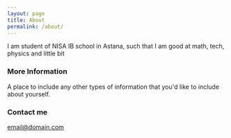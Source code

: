 ```yaml
---
layout: page
title: About
permalink: /about/
---
```


I am student of NISA IB school in Astana, such that I am good at math, tech, physics and little bit 

### More Information

A place to include any other types of information that you'd like to include about yourself.

### Contact me

[email@domain.com](mailto:email@domain.com)
